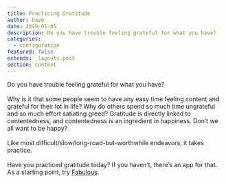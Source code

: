 ```yaml
---
title: Practicing Gratitude
author: Dave
date: 2019-01-05
description: Do you have trouble feeling grateful for what you have?
categories:
  - configuration
featured: false
extends: _layouts.post
section: content
---
```

Do you have trouble feeling grateful for what you have?\
\
Why is it that some people seem to have any easy time feeling content and grateful for their lot in life? Why do others spend so much time ungrateful and so much effort satiating greed? Gratitude is directly linked to contentedness, and contentedness is an ingredient in happiness. Don’t we all want to be happy?\
\
Like most difficult/slow/long-road-but-worthwhile endeavors, it takes practice.\
\
Have you practiced gratitude today? If you haven’t, there’s an app for that. As a starting point, try [Fabulous](https://thefabulous.co/).